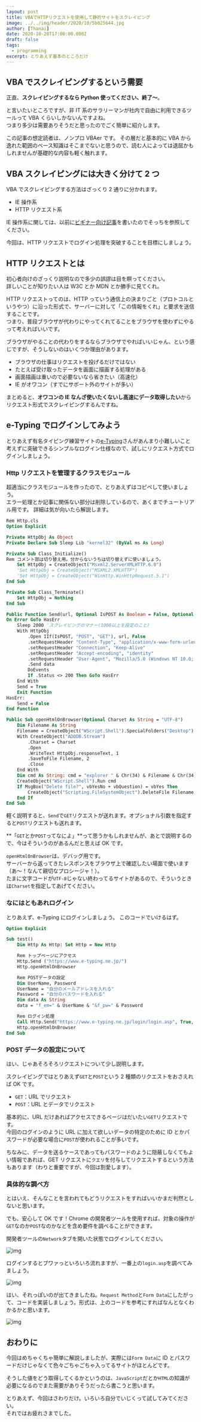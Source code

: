 ```yaml
---
layout: post
title: VBAでHTTPリクエストを使用して静的サイトをスクレイピング
image: ../../img/header/2020/10/5b025644.jpg
author: [Thanai]
date: 2020-10-28T17:00:00.000Z
draft: false
tags:
  - programming
excerpt: とりあえず基本のところだけ
---
```


## VBA でスクレイピングするという需要

正直、**スクレイピングするなら Python 使ってください、終了〜**。

と言いたいところですが、非 IT 系のサラリーマンが社内で自由に利用できるツールって VBA くらいしかないんですよね。  
つまり多少は需要ありそうだと思ったのでごく簡単に紹介します。

この記事の想定読者は、ノンプロ VBAer です。
その層だと基本的に VBA から逸れた範囲のベース知識はそこまでないと思うので、読む人によっては退屈かもしれませんが基礎的な内容も軽く触れます。

## VBA スクレイピングには大きく分けて 2 つ

VBA でスクレイピングする方法はざっくり 2 通りに分かれます。

- IE 操作系
- HTTP リクエスト系

IE 操作系に関しては、以前に[ビギナー向け記事](https://thanaism.com/archives/386)を書いたのでそっちを参照してください。

今回は、HTTP リクエストでログイン処理を突破することを目標にしましょう。

## HTTP リクエストとは

初心者向けのざっくり説明なので多少の誤謬は目を瞑ってください。  
詳しいことが知りたい人は W3C とか MDN とか勝手に見てくれ。

HTTP リクエストってのは、HTTP っていう通信上の決まりごと（プロトコルというやつ）に沿った形式で、サーバーに対して「この情報をくれ」と要求を送信することです。  
つまり、普段ブラウザが代わりにやってくれてることをブラウザを使わずにやるって考えればいいです。

ブラウザがやることの代わりをするならブラウザでやればいいじゃん、という感じですが、そうしないのはいくつか理由があります。

- ブラウザの仕事はリクエストを投げるだけではない
- たとえば受け取ったデータを画面に描画する処理がある
- 画面描画は重いので必要ないなら省きたい（高速化）
- IE がオワコン（すでにサポート外のサイトが多い）

まとめると、**オワコンの IE なんざ使いたくないし高速にデータ取得したい**からリクエスト形式でスクレイピングするんですね。

## e-Typing でログインしてみよう

とりあえず有名タイピング練習サイトの[e-Typing](https://www.e-typing.ne.jp/)さんがあんまり小難しいこと考えずに突破できるシンプルなログイン仕様なので、試しにリクエスト方式でログインしましょう。

### Http リクエストを管理するクラスモジュール

超適当にクラスモジュールを作ったので、とりあえずはコピペして使いましょう。  
エラー処理とか記事に関係ない部分は削除しているので、あくまでチュートリアル用です。
詳細は気が向いたら解説します。

```vb
Rem Http.cls
Option Explicit

Private HttpObj As Object
Private Declare Sub Sleep Lib "kernel32" (ByVal ms As Long)

Private Sub Class_Initialize()
Rem コメント部は切り替え用。分からないうちは切り替えずに使いましょう。
    Set HttpObj = CreateObject("Msxml2.ServerXMLHTTP.6.0")
    'Set HttpObj = CreateObject("MSXML2.XMLHTTP")
    'Set HttpObj = CreateObject("WinHttp.WinHttpRequest.5.1")
End Sub

Private Sub Class_Terminate()
    Set HttpObj = Nothing
End Sub

Public Function Send(url, Optional IsPOST As Boolean = False, Optional data = vbEmpty) As Boolean
On Error GoTo HasErr
    Sleep 2000 'スクレイピングのマナー(1000以上を設定のこと)
    With HttpObj
        .Open IIf(IsPOST, "POST", "GET"), url, False
        .setRequestHeader "Content-Type", "application/x-www-form-urlencoded"
        .setRequestHeader "Connection", "Keep-Alive"
        .setRequestHeader "Accept-encoding", "identity"
        .setRequestHeader "User-Agent", "Mozilla/5.0 (Windows NT 10.0; Win64; x64) AppleWebKit/537.36 (KHTML, like Gecko) Chrome/84.0.4147.135 Safari/537.36"
        .Send data
        DoEvents
        If .Status <> 200 Then GoTo HasErr
    End With
    Send = True
    Exit Function
HasErr:
    Send = False
End Function

Public Sub openHtmlOnBrowser(Optional Charset As String = "UTF-8")
    Dim Filename As String
    Filename = CreateObject("WScript.Shell").SpecialFolders("Desktop") & Chr(92) & "tmp_" & Format(Now, "HHMMSS") & ".html"
    With CreateObject("ADODB.Stream")
        .Charset = Charset
        .Open
        .WriteText HttpObj.responseText, 1
        .SaveToFile Filename, 2
        .Close
    End With
    Dim cmd As String: cmd = "explorer " & Chr(34) & Filename & Chr(34)
    CreateObject("WScript.Shell").Run cmd
    If MsgBox("Delete file?", vbYesNo + vbQuestion) = vbYes Then
        CreateObject("Scripting.FileSystemObject").DeleteFile Filename
    End If
End Sub
```

軽く説明すると、`Send`で`GET`リクエストが送れます。オプショナル引数を指定すると`POST`リクエストも送れます。

**「`GET`とか`POST`ってなによ」**って思うかもしれませんが、あとで説明するので、今はそういうのがあるんだと思えば OK です。

`openHtmlOnBrowser`は、デバッグ用です。  
サーバーから返ってきたレスポンスをブラウザ上で確認したい場面で使います（あ〜！なんて親切なプロシージャ！）。  
たまに文字コードが`UTF-8`じゃない終わってるサイトがあるので、そういうときは`Charset`を指定してあげてください。

### なにはともあれログイン

とりあえず、e-Typing にログインしましょう。
このコードでいけるはず。

```vb
Option Explicit

Sub test()
    Dim Http As Http: Set Http = New Http

    Rem トップページにアクセス
    Http.Send ("https://www.e-typing.ne.jp/")
    Http.openHtmlOnBrowser

    Rem POSTデータの設定
    Dim UserName, Password
    UserName = "自分のメールアドレスを入れる"
    Password = "自分のパスワードを入れる"
    Dim data As String
    data = "f_em=" & UserName & "&f_pw=" & Password

    Rem ログイン処理
    Call Http.Send("https://www.e-typing.ne.jp/login/login.asp", True, data)
    Http.openHtmlOnBrowser
End Sub
```

### POST データの設定について

はい、じゃあそろそろリクエストについて少し説明します。

スクレイピングではとりあえず`GET`と`POST`という 2 種類のリクエストをおさえれば OK です。

- `GET`：URL でリクエスト
- `POST`：URL とデータでリクエスト

基本的に、URL だけあればアクセスできるページはだいたい`GET`リクエストです。  
今回のログインのように URL に加えて欲しいデータの特定のために ID とかパスワードが必要な場合に`POST`が使われることが多いです。

ちなみに、データを送るケースであってもパスワードのように隠蔽しなくてもよい情報であれば、GET リクエストに`クエリ`を付与してリクエストするという方法もあります（わりと重要ですが、今回は割愛します）。

### 具体的な調べ方

とはいえ、そんなことを言われてもどうリクエストをすればいいかまだ判然としないと思います。

でも、安心して OK です！Chrome の開発者ツールを使用すれば、対象の操作が`GET`なのか`POST`なのかなどを含め要件を調べることができます。

開発者ツールの`Network`タブを開いた状態でログインしてください。

![img](../../img/2020/10/e-typing_before-login.jpg)

ログインするとブワァっといろいろ流れますが、一番上の`login.asp`を調べてみましょう。

![img](../../img/2020/10/e-typing_after-login_1.jpg)

はい、それっぽいのが出てきましたね。`Request Method`と`Form Data`にしたがって、コードを実装しましょう。形式は、上のコードを参考にすればなんとなくわかるかと思います。

![img](../../img/2020/10/e-typing_after-login_2.jpg)

## おわりに

今回はめちゃくちゃ簡単に解説しましたが、実際には`Form Data`に ID とパスワードだけじゃなくて色々ごちゃごちゃ入ってるサイトがほとんどです。

そうした値をどう取得してくるかというのは、`JavaScript`だとか`HTML`の知識が必要になるのでまた需要がありそうだったら書こうと思います。

とりあえず、今回はさわりだけ。いろいろ自分でいじくって試してみてください。  
それではお疲れさまでした。
